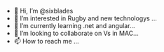 - 👋 Hi, I’m @sixblades
- 👀 I’m interested in Rugby and new technologys ...
- 🌱 I’m currently learning .net and angular...
- 💞️ I’m looking to collaborate on Vs in MAC...
- 📫 How to reach me ...

<!---
sixblades/sixblades is a ✨ special ✨ repository because its `README.md` (this file) appears on your GitHub profile.
You can click the Preview link to take a look at your changes.
--->
